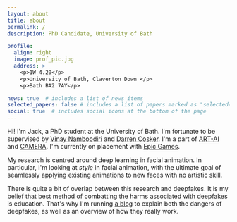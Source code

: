 ```yaml
---
layout: about
title: about
permalink: /
description: PhD Candidate, University of Bath

profile:
  align: right
  image: prof_pic.jpg
  address: >
    <p>1W 4.20</p>
    <p>University of Bath, Claverton Down </p>
    <p>Bath BA2 7AY</p>

news: true  # includes a list of news items
selected_papers: false # includes a list of papers marked as "selected={true}"
social: true  # includes social icons at the bottom of the page
---
```


Hi! I'm Jack, a PhD student at the University of Bath. I'm fortunate to be supervised by [Vinay Namboodiri](https://vinaypn.github.io/) and [Darren Cosker](https://www.cs.bath.ac.uk/~dpc/). I'm a part of [ART-AI](https://cdt-art-ai.ac.uk/) and [CAMERA](https://www.camera.ac.uk/). I'm currently on placement with [Epic Games](https://www.epicgames.com/site/en-US/home).

My research is centred around deep learning in facial animation. In particular, I'm looking at *style* in facial animation, with the ultimate goal of seamlessly applying existing animations to new faces with no artistic skill.

There is quite a bit of overlap between this research and deepfakes. It is my belief that best method of combatting the harms associated with
deepfakes is education. That's why I'm running [a blog](/blog/:year/:title/) to explain both the dangers of deepfakes, as well as an overview of
how they really work.  
